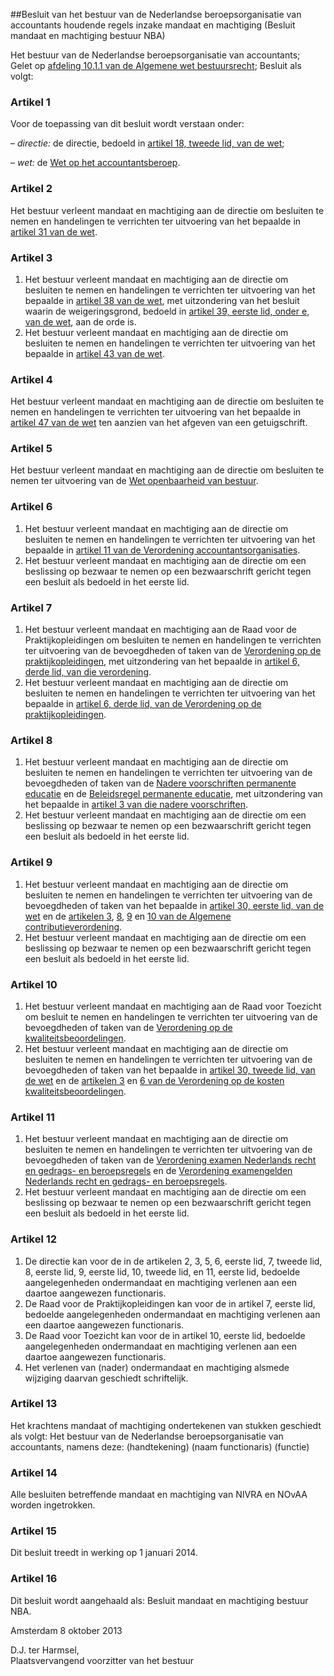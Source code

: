 <meta http-equiv='Content-Type' content='text/html; charset=utf-8' />

##Besluit van het bestuur van de Nederlandse beroepsorganisatie van accountants houdende regels inzake mandaat en machtiging (Besluit mandaat en machtiging bestuur NBA)

Het bestuur van de Nederlandse beroepsorganisatie van accountants;  
Gelet op [afdeling 10.1.1 van de Algemene wet bestuursrecht](../../../../../../../../wet/algemene/wet/bestuursrecht/BWBR0005537/README.md);
Besluit als volgt:    

### Artikel  1  

Voor de toepassing van dit besluit wordt verstaan onder: 

–  *directie:* de directie, bedoeld in [artikel 18, tweede lid, van de wet](../../../../../../../../wet/wet/op/het/accountantsberoep/BWBR0032573/README.md);  

–  *wet:* de [Wet op het accountantsberoep](../../../../../../../../wet/wet/op/het/accountantsberoep/BWBR0032573/README.md).   

### Artikel  2  

Het bestuur verleent mandaat en machtiging aan de directie om besluiten te nemen en handelingen te verrichten ter uitvoering van het bepaalde in [artikel 31 van de wet](../../../../../../../../wet/wet/op/het/accountantsberoep/BWBR0032573/README.md). 

### Artikel  3  

1.  Het bestuur verleent mandaat en machtiging aan de directie om besluiten te nemen en handelingen te verrichten ter uitvoering van het bepaalde in [artikel 38 van de wet](../../../../../../../../wet/wet/op/het/accountantsberoep/BWBR0032573/README.md), met uitzondering van het besluit waarin de weigeringsgrond, bedoeld in [artikel 39, eerste lid, onder e, van de wet](../../../../../../../../wet/wet/op/het/accountantsberoep/BWBR0032573/README.md), aan de orde is.   
2.  Het bestuur verleent mandaat en machtiging aan de directie om besluiten te nemen en handelingen te verrichten ter uitvoering van het bepaalde in [artikel 43 van de wet](../../../../../../../../wet/wet/op/het/accountantsberoep/BWBR0032573/README.md).  

### Artikel  4  

Het bestuur verleent mandaat en machtiging aan de directie om besluiten te nemen en handelingen te verrichten ter uitvoering van het bepaalde in [artikel 47 van de wet](../../../../../../../../wet/wet/op/het/accountantsberoep/BWBR0032573/README.md) ten aanzien van het afgeven van een getuigschrift. 

### Artikel  5  

Het bestuur verleent mandaat en machtiging aan de directie om besluiten te nemen ter uitvoering van de [Wet openbaarheid van bestuur](../../../../../../../../wet/wet/openbaarheid/van/bestuur/BWBR0005252/README.md). 

### Artikel  6  

1.  Het bestuur verleent mandaat en machtiging aan de directie om besluiten te nemen en handelingen te verrichten ter uitvoering van het bepaalde in [artikel 11 van de Verordening accountantsorganisaties](../../../../../../../../pbo/verordening/accountantsorganisaties/BWBR0022680/README.md).   
2.  Het bestuur verleent mandaat en machtiging aan de directie om een beslissing op bezwaar te nemen op een bezwaarschrift gericht tegen een besluit als bedoeld in het eerste lid.  

### Artikel  7  

1.  Het bestuur verleent mandaat en machtiging aan de Raad voor de Praktijkopleidingen om besluiten te nemen en handelingen te verrichten ter uitvoering van de bevoegdheden of taken van de [Verordening op de praktijkopleidingen](../../../../../../../../pbo/verordening/op/de/praktijkopleidingen/BWBR0033795/README.md), met uitzondering van het bepaalde in [artikel 6, derde lid, van die verordening](../../../../../../../../pbo/verordening/op/de/praktijkopleidingen/BWBR0033795/README.md).   
2.  Het bestuur verleent mandaat en machtiging aan de directie om besluiten te nemen en handelingen te verrichten ter uitvoering van het bepaalde in [artikel 6, derde lid, van de Verordening op de praktijkopleidingen](../../../../../../../../pbo/verordening/op/de/praktijkopleidingen/BWBR0033795/README.md).  

### Artikel  8  

1.  Het bestuur verleent mandaat en machtiging aan de directie om besluiten te nemen en handelingen te verrichten ter uitvoering van de bevoegdheden of taken van de [Nadere voorschriften permanente educatie](../../../../../../../../pbo/nadere/voorschriften/permanente/educatie/BWBR0033451/README.md) en de [Beleidsregel permanente educatie](../../../../../../../../pbo/beleidsregel/permanente/educatie/BWBR0033458/README.md), met uitzondering van het bepaalde in [artikel 3 van die nadere voorschriften](../../../../../../../../pbo/nadere/voorschriften/permanente/educatie/BWBR0033451/README.md).   
2.  Het bestuur verleent mandaat en machtiging aan de directie om een beslissing op bezwaar te nemen op een bezwaarschrift gericht tegen een besluit als bedoeld in het eerste lid.  

### Artikel  9  

1.  Het bestuur verleent mandaat en machtiging aan de directie om besluiten te nemen en handelingen te verrichten ter uitvoering van de bevoegdheden of taken van het bepaalde in [artikel 30, eerste lid, van de wet](../../../../../../../../wet/wet/op/het/accountantsberoep/BWBR0032573/README.md) en de [artikelen 3](../../../../../../../../pbo/algemene/contributieverordening/BWBR0033789/README.md), [8](../../../../../../../../pbo/algemene/contributieverordening/BWBR0033789/README.md), [9](../../../../../../../../pbo/algemene/contributieverordening/BWBR0033789/README.md) en [10 van de Algemene contributieverordening](../../../../../../../../pbo/algemene/contributieverordening/BWBR0033789/README.md).   
2.  Het bestuur verleent mandaat en machtiging aan de directie om een beslissing op bezwaar te nemen op een bezwaarschrift gericht tegen een besluit als bedoeld in het eerste lid.  

### Artikel  10  

1.  Het bestuur verleent mandaat en machtiging aan de Raad voor Toezicht om besluit te nemen en handelingen te verrichten ter uitvoering van de bevoegdheden of taken van de [Verordening op de kwaliteitsbeoordelingen](../../../../../../../../pbo/verordening/op/de/kwaliteitsbeoordelingen/BWBR0033786/README.md).   
2.  Het bestuur verleent mandaat en machtiging aan de directie om besluiten te nemen en handelingen te verrichten ter uitvoering van de bevoegdheden of taken van het bepaalde in [artikel 30, tweede lid, van de wet](../../../../../../../../wet/wet/op/het/accountantsberoep/BWBR0032573/README.md) en de [artikelen 3](../../../../../../../../pbo/verordening/op/de/kosten/kwaliteitsbeoordelingen/BWBR0033785/README.md) en [6 van de Verordening op de kosten kwaliteitsbeoordelingen](../../../../../../../../pbo/verordening/op/de/kosten/kwaliteitsbeoordelingen/BWBR0033785/README.md).  

### Artikel  11  

1.  Het bestuur verleent mandaat en machtiging aan de directie om besluiten te nemen en handelingen te verrichten ter uitvoering van de bevoegdheden of taken van de [Verordening examen Nederlands recht en gedrags- en beroepsregels](../../../../../../../../pbo/verordening/examen/nederlands/recht/en/examen/gedrags-/en/beroepsregels/BWBR0033788/README.md) en de [Verordening examengelden Nederlands recht en gedrags- en beroepsregels](../../../../../../../../pbo/verordening/examengelden/nederlands/recht/en/gedrags-/en/beroepsregels/BWBR0033791/README.md).   
2.  Het bestuur verleent mandaat en machtiging aan de directie om een beslissing op bezwaar te nemen op een bezwaarschrift gericht tegen een besluit als bedoeld in het eerste lid.  

### Artikel  12  

1.  De directie kan voor de in de artikelen 2, 3, 5, 6, eerste lid, 7, tweede lid, 8, eerste lid, 9, eerste lid, 10, tweede lid, en 11, eerste lid, bedoelde aangelegenheden ondermandaat en machtiging verlenen aan een daartoe aangewezen functionaris.   
2.  De Raad voor de Praktijkopleidingen kan voor de in artikel 7, eerste lid, bedoelde aangelegenheden ondermandaat en machtiging verlenen aan een daartoe aangewezen functionaris.   
3.  De Raad voor Toezicht kan voor de in artikel 10, eerste lid, bedoelde aangelegenheden ondermandaat en machtiging verlenen aan een daartoe aangewezen functionaris.   
4.  Het verlenen van (nader) ondermandaat en machtiging alsmede wijziging daarvan geschiedt schriftelijk.  

### Artikel  13  

Het krachtens mandaat of machtiging ondertekenen van stukken geschiedt als volgt: Het bestuur van de Nederlandse beroepsorganisatie van accountants, namens deze: (handtekening) (naam functionaris) (functie) 

### Artikel  14  

Alle besluiten betreffende mandaat en machtiging van NIVRA en NOvAA worden ingetrokken. 

### Artikel  15  

Dit besluit treedt in werking op 1 januari 2014. 

### Artikel  16  

Dit besluit wordt aangehaald als: Besluit mandaat en machtiging bestuur NBA. 

Amsterdam 
8 oktober 2013   

D.J. ter Harmsel,  
Plaatsvervangend voorzitter van het bestuur    

